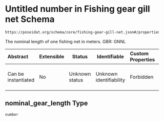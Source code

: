 # Untitled number in Fishing gear gill net Schema

```txt
https://poseidat.org/schema/core/fishing-gear-gill-net.json#/properties/nominal_gear_length
```

The nominal length of one fishing net in meters. GBR: GNNL


| Abstract            | Extensible | Status         | Identifiable            | Custom Properties | Additional Properties | Access Restrictions | Defined In                                                                                     |
| :------------------ | ---------- | -------------- | ----------------------- | :---------------- | --------------------- | ------------------- | ---------------------------------------------------------------------------------------------- |
| Can be instantiated | No         | Unknown status | Unknown identifiability | Forbidden         | Allowed               | none                | [fishing-gear-gill-net.json\*](schemas/core/fishing-gear-gill-net.json "open original schema") |

## nominal_gear_length Type

`number`
